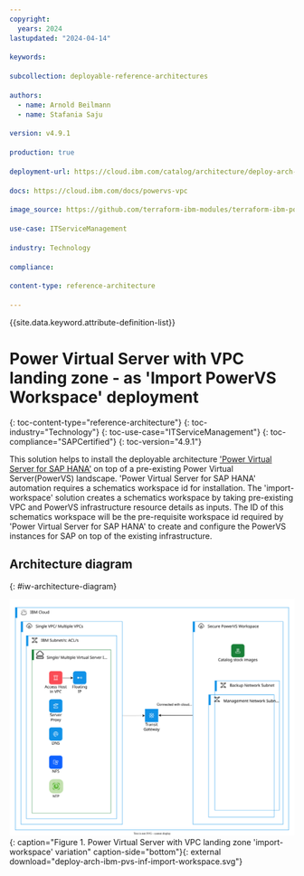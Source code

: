 ```yaml
---
copyright:
  years: 2024
lastupdated: "2024-04-14"

keywords:

subcollection: deployable-reference-architectures

authors:
  - name: Arnold Beilmann
  - name: Stafania Saju

version: v4.9.1

production: true

deployment-url: https://cloud.ibm.com/catalog/architecture/deploy-arch-ibm-pvs-inf-2dd486c7-b317-4aaa-907b-42671485ad96-global

docs: https://cloud.ibm.com/docs/powervs-vpc

image_source: https://github.com/terraform-ibm-modules/terraform-ibm-powervs-infrastructure/blob/main/reference-architectures/reference-architectures/import-workspace/deploy-arch-ibm-pvs-inf-import-workspace.svg

use-case: ITServiceManagement

industry: Technology

compliance:

content-type: reference-architecture

---
```


{{site.data.keyword.attribute-definition-list}}

# Power Virtual Server with VPC landing zone - as 'Import PowerVS Workspace' deployment
{: toc-content-type="reference-architecture"}
{: toc-industry="Technology"}
{: toc-use-case="ITServiceManagement"}
{: toc-compliance="SAPCertified"}
{: toc-version="4.9.1"}

This solution helps to install the deployable architecture ['Power Virtual Server for SAP HANA'](https://cloud.ibm.com/catalog/architecture/deploy-arch-ibm-pvs-sap-9aa6135e-75d5-467e-9f4a-ac2a21c069b8-global) on top of a pre-existing Power Virtual Server(PowerVS) landscape. 'Power Virtual Server for SAP HANA' automation requires a schematics workspace id for installation. The 'import-workspace' solution creates a schematics workspace by taking pre-existing VPC and PowerVS infrastructure resource details as inputs. The ID of this schematics workspace will be the pre-requisite workspace id required by 'Power Virtual Server for SAP HANA' to create and configure the PowerVS instances for SAP on top of the existing infrastructure.

## Architecture diagram
{: #iw-architecture-diagram}

![Architecture diagram for 'Power Virtual Server with VPC landing zone' - variation 'Import PowerVS Workspace'.](deploy-arch-ibm-pvs-inf-import-workspace.svg "Architecture diagram"){: caption="Figure 1. Power Virtual Server with VPC landing zone 'import-workspace' variation" caption-side="bottom"}{: external download="deploy-arch-ibm-pvs-inf-import-workspace.svg"}
